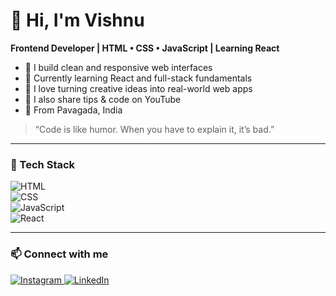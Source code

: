 # 👋 Hi, I'm Vishnu

**Frontend Developer | HTML • CSS • JavaScript | Learning React**

- 🔨 I build clean and responsive web interfaces  
- 🌱 Currently learning React and full-stack fundamentals  
- 🎯 I love turning creative ideas into real-world web apps  
- 🎥 I also share tips & code on YouTube  
- 📍 From Pavagada, India

> “Code is like humor. When you have to explain it, it’s bad.”

---

### 🔧 Tech Stack  
![HTML](https://img.shields.io/badge/HTML5-E34F26?style=for-the-badge&logo=html5&logoColor=white)  
![CSS](https://img.shields.io/badge/CSS3-1572B6?style=for-the-badge&logo=css3&logoColor=white)  
![JavaScript](https://img.shields.io/badge/JavaScript-F7DF1E?style=for-the-badge&logo=javascript&logoColor=black)  
![React](https://img.shields.io/badge/React-20232A?style=for-the-badge&logo=react&logoColor=61DAFB)

---

### 📫 Connect with me

<a href="https://www.instagram.com/vishnu_the_webdev.8843/" target="_blank">
  <img src="https://img.shields.io/badge/Instagram-E4405F?style=for-the-badge&logo=instagram&logoColor=white" alt="Instagram">
</a>  
<a href="https://www.linkedin.com/in/vishnu-r-developer/" target="_blank">
  <img src="https://img.shields.io/badge/LinkedIn-0A66C2?style=for-the-badge&logo=linkedin&logoColor=white" alt="LinkedIn">
</a>
